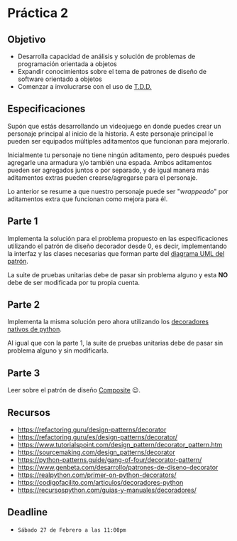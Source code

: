 # Práctica 2

## Objetivo

* Desarrolla capacidad de análisis y solución de problemas de programación orientada a objetos
* Expandir conocimientos sobre el tema de patrones de diseño de software orientado a objetos
* Comenzar a involucrarse con el uso de [T.D.D.](https://es.wikipedia.org/wiki/Desarrollo_guiado_por_pruebas)

## Especificaciones

Supón que estás desarrollando un videojuego en donde puedes crear un personaje principal al inicio de la historia. A este personaje principal le pueden ser equipados múltiples aditamentos que funcionan para mejorarlo.

Inicialmente tu personaje no tiene ningún aditamento, pero después puedes agregarle una armadura y/o también una espada. Ambos aditamentos pueden ser agregados juntos o por separado, y de igual manera más aditamentos extras pueden crearse/agregarse para el personaje.

Lo anterior se resume a que nuestro personaje puede ser "_wrappeado_" por aditamentos extra que funcionan como mejora para él.

## Parte 1

Implementa la solución para el problema propuesto en las especificaciones utilizando el patrón de diseño decorador desde 0, es decir, implementando la interfaz y las clases necesarias que forman parte del [diagrama UML del patrón](decorator-uml.png).

La suite de pruebas unitarias debe de pasar sin problema alguno y esta **NO** debe de ser modificada por tu propia cuenta.

## Parte 2

Implementa la misma solución pero ahora utilizando los [decoradores nativos de python](https://pythones.net/decoradores-en-python-oop/).

Al igual que con la parte 1, la suite de pruebas unitarias debe de pasar sin problema alguno y sin modificarla.

## Parte 3

Leer sobre el patrón de diseño [Composite](https://refactoring.guru/es/design-patterns/composite) :wink:.

## Recursos

* <https://refactoring.guru/design-patterns/decorator>
* <https://refactoring.guru/es/design-patterns/decorator/>
* <https://www.tutorialspoint.com/design_pattern/decorator_pattern.htm>
* <https://sourcemaking.com/design_patterns/decorator>
* <https://python-patterns.guide/gang-of-four/decorator-pattern/>
* <https://www.genbeta.com/desarrollo/patrones-de-diseno-decorator>
* <https://realpython.com/primer-on-python-decorators/>
* <https://codigofacilito.com/articulos/decoradores-python>
* <https://recursospython.com/guias-y-manuales/decoradores/>

## Deadline

* `Sábado 27 de Febrero a las 11:00pm`
